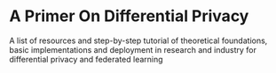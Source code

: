 # A Primer On Differential Privacy
A list of resources and step-by-step tutorial of theoretical foundations, basic implementations and deployment in research and industry for differential privacy and federated learning
